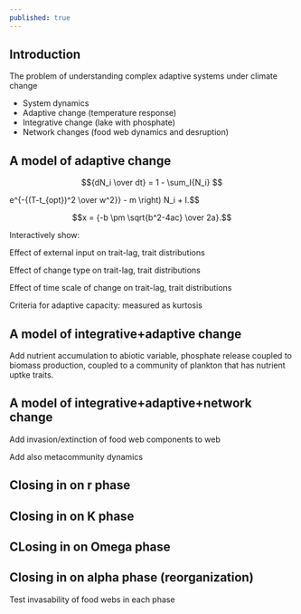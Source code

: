 ```yaml
---
published: true
---
```


## Introduction

The problem of understanding complex adaptive systems under climate change

* System dynamics
* Adaptive change (temperature response)
* Integrative change (lake with phosphate)
* Network changes (food web dynamics and desruption)

## A model of adaptive change


$${dN_i \over dt} =  1 - \sum_I{N_i} $$


 e^{-{(T-t_{opt})^2 \over w^2}} - m \right) N_i + I.$$


$$x = {-b \pm \sqrt{b^2-4ac} \over 2a}.$$

Interactively show:

Effect of external input on trait-lag, trait distributions

Effect of change type on trait-lag, trait distributions

Effect of time scale of change on trait-lag, trait distributions

Criteria for adaptive capacity: measured as kurtosis


## A model of integrative+adaptive change

Add nutrient accumulation to abiotic variable, phosphate release coupled to biomass production, coupled to a community of plankton that has nutrient uptke traits.

## A model of integrative+adaptive+network change

Add invasion/extinction of food web components to web

Add also metacommunity dynamics

## Closing in on r phase

## Closing in on K phase

## CLosing in on Omega phase

## Closing in on alpha phase (reorganization)

Test invasability of food webs in each phase